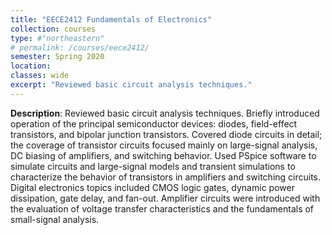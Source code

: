 ```yaml
---
title: "EECE2412 Fundamentals of Electronics"
collection: courses
type: #"northeastern"
# permalink: /courses/eece2412/ 
semester: Spring 2020
location: 
classes: wide
excerpt: "Reviewed basic circuit analysis techniques."
---
```


**Description**: Reviewed basic circuit analysis techniques. Briefly introduced operation of the principal semiconductor devices: diodes, field-effect transistors, and bipolar junction transistors. Covered diode circuits in detail; the coverage of transistor circuits focused mainly on large-signal analysis, DC biasing of amplifiers, and switching behavior. Used PSpice software to simulate circuits and large-signal models and transient simulations to characterize the behavior of transistors in amplifiers and switching circuits. Digital electronics topics included CMOS logic gates, dynamic power dissipation, gate delay, and fan-out. Amplifier circuits were introduced with the evaluation of voltage transfer characteristics and the fundamentals of small-signal analysis.